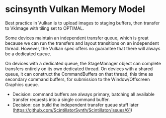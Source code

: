 scinsynth Vulkan Memory Model
=============================

Best practice in Vulkan is to upload images to staging buffers, then transfer to VkImage with tiling set to OPTIMAL.

Some devices maintain an independent transfer queue, which is great because we can run the transfers and layout
transitions on an independent thread. However, the Vulkan spec offers no guarantee that there will always be a
dedicated queue.

On devices with a dedicated queue, the StageManager object can complete transfers entirely on its own dedicated thread.
On devices with a shared queue, it can construct the CommandBuffers on that thread, this time as secondary command
buffers, for submission to the Window/Offscreen Graphics queue.

* Decision: command buffers are always primary, batching all available transfer requests into a single command buffer.
* Decision: can build the independent transfer queue stuff later
(https://github.com/ScintillatorSynth/Scintillator/issues/61)



